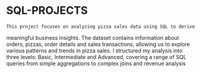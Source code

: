 # SQL-PROJECTS
    This project focuses on analyzing pizza sales data using SQL to derive 
meaningful business insights. The dataset contains information about orders, pizzas, 
order details and sales transactions, allowing us to explore various patterns and trends 
in pizza sales.
     I structured my analysis into three levels: Basic, Intermediate and Advanced, covering a 
range of SQL queries from simple aggregations to complex joins and revenue analysis
